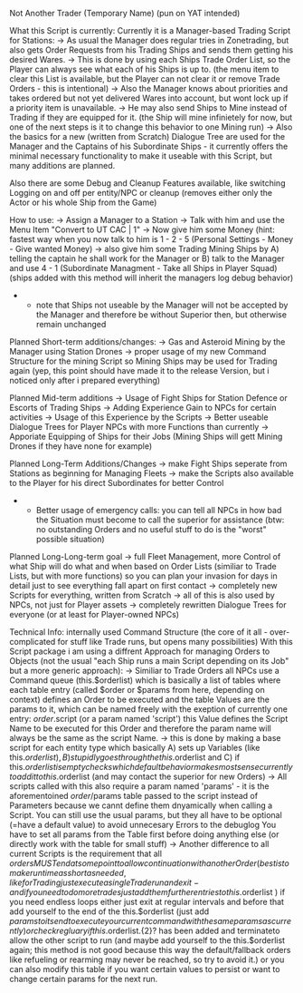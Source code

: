 Not Another Trader (Temporary Name)
(pun on YAT intended)


What this Script is currently:
Currently it is a Manager-based Trading Script for Stations:
-> As usual the Manager does regular tries in Zonetrading, but also gets Order Requests from his Trading Ships and sends them getting his desired Wares.
-> This is done by using each Ships Trade Order List, so the Player can always see what each of his Ships is up to.
(the menu item to clear this List is available, but the Player can not clear it or remove Trade Orders - this is intentional)
-> Also the Manager knows about priorities and takes ordered but not yet delivered Wares into account, but wont lock up if a priority item is unavailable.
-> He may also send Ships to Mine instead of Trading if they are equipped for it. (the Ship will mine infinietely for now, but one of the next steps is it to change this behavior to one Mining run)
-> Also the basics for a new (written from Scratch) Dialogue Tree are used for the Manager and the Captains of his Subordinate Ships - 
 it currently offers the minimal necessary functionality to make it useable with this Script, but many additions are planned.

Also there are some Debug and Cleanup Features available, like switching Logging on and off per entity/NPC or cleanup (removes either only the Actor or his whole Ship from the Game)

How to use:
-> Assign a Manager to a Station
-> Talk with him and use the Menu Item "Convert to UT CAC | 1"
-> Now give him some Money (hint: fastest way when you now talk to him is 1 - 2 - 5  (Personal Settings - Money - Give wanted Money)
-> also give him some Trading Mining Ships by
 A) telling the captain he shall work for the Manager or
 B) talk to the Manager and use 4 - 1 (Subordinate Managment - Take all Ships in Player Squad) (ships added with this method will inherit the managers log debug behavior)
 - - note that Ships not useable by the Manager will not be accepted by the Manager and therefore be without Superior then, but otherwise remain unchanged 


Planned Short-term additions/changes:
-> Gas and Asteroid Mining by the Manager using Station Drones
-> proper usage of my new Command Structure for the mining Script so Mining Ships may be used for Trading again (yep, this point should have made it to the release Version, but i noticed only after i prepared everything)

Planned Mid-term additions
-> Usage of Fight Ships for Station Defence or Escorts of Trading Ships
-> Adding Experience Gain to NPCs for certain activities
-> Usage of this Experience by the Scripts
-> Better useable Dialogue Trees for Player NPCs with more Functions than currently
-> Apporiate Equipping of Ships for their Jobs (Mining Ships will gett Mining Drones if they have none for example)

Planned Long-Term Additions/Changes
-> make Fight Ships seperate from Stations as beginning for Managing Fleets
-> make the Scripts also available to the Player for his direct Subordinates for better Control
 - - Better usage of emergency calls: you can tell all NPCs in how bad the Situation must become to call the superior for assistance (btw: no outstanding Orders and no useful stuff to do is the "worst" possible situation)

Planned Long-Long-term goal
-> full Fleet Management, more Control of what Ship will do what and when based on Order Lists (similiar to Trade Lists, but with more functions) so you can plan your invasion for days in detail just to see everything fall apart on first contact
-> completely new Scripts for everything, written from Scratch
-> all of this is also used by NPCs, not just for Player assets
-> completely rewritten Dialogue Trees for everyone (or at least for Player-owned NPCs)


Technical Info: internally used Command Structure (the core of it all - over-complicated for stuff like Trade runs, but opens many possibilities)
With this Script package i am using a diffrent Approach for managing Orders to Objects (not the usual "each Ship runs a main Script depending on its Job" but a more generic approach):
-> Similiar to Trade Orders all NPCs use a Command queue (this.$orderlist) which is basically a list of tables
where each table entry (called $order or $params from here, depending on context) defines an Order to be executed and the table Values are the params to it,
which can be named freely with the exeption of currently one entry:
$order.$script (or a param named 'script')
this Value defines the Script Name to be executed for this Order and therefore the param name will always be the same as the script Name.
-> this is done by making a base script for each entity type which basically
A) sets up Variables (like this.$orderlist),
B) stupidly goes through the this.$orderlist and
C) if this.$orderlist is empty checks which default behavior makes most sense currently to add it to this.$orderlist (and may contact the superior for new Orders)
-> All scripts called with this also require a param named 'params' - it is the aforementoined $order/$params table passed to the script instead of Parameters because we cannt define them dnyamically when calling a Script. You can still use the usual params, but they all have to be optional (=have a default value) to avoid unnecesary Errors to the debuglog
You have to set all params from the Table first before doing anything else (or directly work with the table for small stuff)
-> Another difference to all current Scripts is the requirement that all $order s MUST end at some point to allow continuation with another Order
(best is to make run time as short as needed, like for Trading just execute a single Trade run and exit - and if you need to do more trades just add them further entries to this.$orderlist )
if you need endless loops either just exit at regular intervals and before that add yourself to the end of the this.$orderlist (just add $params to its end to execute your current command with the same params as currently) or check regluary if this.$orderlist.{2}? has been added and terminateto allow the other script to run (and maybe add yourself to the this.$orderlist again; this method is not good because this way the default/fallback orders like refueling or rearming may never be reached, so try to avoid it.)
or
you can also modify this table if you want certain values to persist or want to change certain params for the next run.
